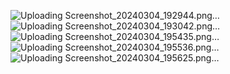 ![Uploading Screenshot_20240304_192944.png…]()
![Uploading Screenshot_20240304_193042.png…]()
![Uploading Screenshot_20240304_195435.png…]()
![Uploading Screenshot_20240304_195536.png…]()
![Uploading Screenshot_20240304_195625.png…]()
